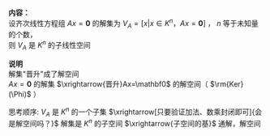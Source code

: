 **内容：**  
设齐次线性方程组 $Ax=\mathbf0$ 的解集为 $V_A=[x|x\in K^n，Ax=\mathbf0]$ ， $n$ 等于未知量的个数，  
则 $V_A$ 是 $K^n$ 的子线性空间  
  
**说明**  
解集"晋升"成了解空间  
$Ax=\mathbf0$ 的解集 $\xrightarrow{晋升}Ax=\mathbf0$ 的解空间（ $\rm{Ker}(\Phi)$ ）  
  
思考顺序:  $V_A$ 是 $K^n$ 的一个子集 $\xrightarrow[只要验证加法、数乘封闭即可]{会是解空间吗？}$ 解集是 $K^n$ 的子空间 $\xrightarrow{子空间的基}$ 通解，解空间  
  
